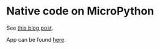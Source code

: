 # Native code on MicroPython

See [this blog post](https://blog.sphere.chronosempire.org.uk/2016/08/13/tilda-march-how-to-run-native-code-from-micropython).

App can be found [here](http://api.badge.emfcamp.org/app/hexwab/march).
